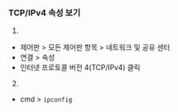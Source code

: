 ### TCP/IPv4 속성 보기

1.
- 제어판 > 모든 제어판 항목 > 네트워크 및 공유 센터
- 연결 > 속성
- 인터넷 프로토콜 버전 4(TCP/IPv4) 클릭

2.
- cmd > `ipconfig`


